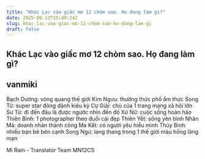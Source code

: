 ```yaml
---
title: "Khác Lạc vào giấc mơ 12 chòm sao. Họ đang làm gì?"
date: 2025-06-12T15:49:24Z
slug: khac-lac-vao-giac-mo-12-chom-sao-ho-dang-lam-gi
draft: false
---
```


## Khác Lạc vào giấc mơ 12 chòm sao. Họ đang làm gì?

## vanmiki

Bạch Dương: vòng quang thế giới
Kim Ngưu: thưởng thức phố ẩm thực
Song Tử: super star đỏng đảnh kiêu kỳ
Cự Giải: chủ của 1 trang mạng xã hội lớn
Sư Tử: đi đến đâu là được ngước nhìn đến đó
Xử Nữ: cuộc sống hoàn hảo
Thiên Bình: 1 photographer theo đuổi cái đẹp
Thiên Yết: sống yên bình
Nhân Mã: doanh nhân thành công
Ma Kết: có người yêu hiểu mình
Thủy Bình: nhiều bạn bè bên cạnh
Song Ngư: lang thang trong 1 thế giới màu hồng lãng mạn


Mi Rain - Translator Team MN12CS